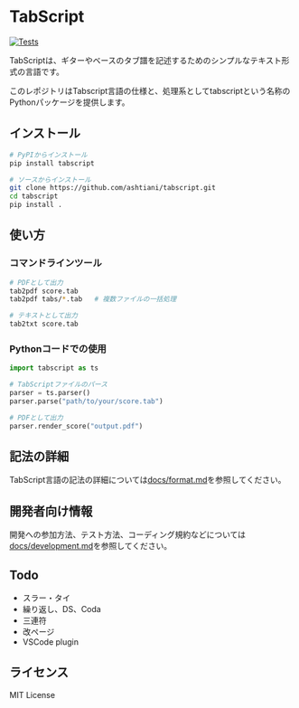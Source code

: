 # TabScript

[![Tests](https://github.com/ashitani/tabscript/actions/workflows/tests.yml/badge.svg)](https://github.com/yourusername/tabscript/actions/workflows/tests.yml)

TabScriptは、ギターやベースのタブ譜を記述するためのシンプルなテキスト形式の言語です。

このレポジトリはTabscript言語の仕様と、処理系としてtabscriptという名称のPythonパッケージを提供します。

## インストール

```bash
# PyPIからインストール
pip install tabscript

# ソースからインストール
git clone https://github.com/ashtiani/tabscript.git
cd tabscript
pip install .
```

## 使い方

### コマンドラインツール

```bash
# PDFとして出力
tab2pdf score.tab
tab2pdf tabs/*.tab   # 複数ファイルの一括処理

# テキストとして出力
tab2txt score.tab
```

### Pythonコードでの使用

```python
import tabscript as ts

# TabScriptファイルのパース
parser = ts.parser()
parser.parse("path/to/your/score.tab")

# PDFとして出力
parser.render_score("output.pdf")
```

## 記法の詳細

TabScript言語の記法の詳細については[docs/format.md](docs/format.md)を参照してください。

## 開発者向け情報

開発への参加方法、テスト方法、コーディング規約などについては[docs/development.md](docs/development.md)を参照してください。

## Todo
- スラー・タイ
- 繰り返し、DS、Coda
- 三連符
- 改ページ
- VSCode plugin

## ライセンス

MIT License
